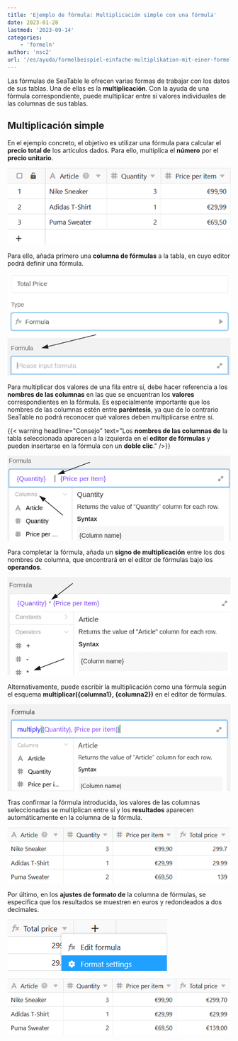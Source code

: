 ```yaml
---
title: 'Ejemplo de fórmula: Multiplicación simple con una fórmula'
date: 2023-01-28
lastmod: '2023-09-14'
categories:
    - 'formeln'
author: 'nsc2'
url: '/es/ayuda/formelbeispiel-einfache-multiplikation-mit-einer-formel'
---
```


Las fórmulas de SeaTable le ofrecen varias formas de trabajar con los datos de sus tablas. Una de ellas es la **multiplicación**. Con la ayuda de una fórmula correspondiente, puede multiplicar entre sí valores individuales de las columnas de sus tablas.

## Multiplicación simple

En el ejemplo concreto, el objetivo es utilizar una fórmula para calcular el **precio total de** los artículos dados. Para ello, multiplica el **número** por el **precio unitario**.

![Tabla de ejemplo para la multiplicación de dos valores mediante una fórmula](images/Beispiel-fuer-die-Multiplikation-von-zwei-Werten-mithilfe-einer-Formel.png)

Para ello, añada primero una **columna de fórmulas** a la tabla, en cuyo editor podrá definir una fórmula.

![Campo de texto para añadir cualquier fórmula](images/start-to-insert-formular.png)

Para multiplicar dos valores de una fila entre sí, debe hacer referencia a los **nombres de las columnas** en las que se encuentran los **valores** correspondientes en la fórmula. Es especialmente importante que los nombres de las columnas estén entre **paréntesis**, ya que de lo contrario SeaTable no podrá reconocer qué valores deben multiplicarse entre sí.

{{< warning  headline="Consejo"  text="Los **nombres de las columnas de** la tabla seleccionada aparecen a la izquierda en el **editor de fórmulas** y pueden insertarse en la fórmula con un **doble clic**." />}}

![Cuando haga referencia a nombres de columnas en sus tablas, enciérrelos siempre entre llaves](images/formula-example-1.png)

Para completar la fórmula, añada un **signo de multiplicación** entre los dos nombres de columna, que encontrará en el editor de fórmulas bajo los **operandos**.

![Añadir el signo de multiplicación entre los dos nombres de columna](images/finish-formular-multiplication.png)

Alternativamente, puede escribir la multiplicación como una fórmula según el esquema **multiplicar({columna1}, {columna2})** en el editor de fórmulas.

![Escribir una fórmula de multiplicación en el editor de fórmulas](images/Multiplikationsformel-in-den-Formeleditor-schreiben.png)

Tras confirmar la fórmula introducida, los valores de las columnas seleccionadas se multiplican entre sí y los **resultados** aparecen automáticamente en la columna de la fórmula.

![Resultado de la multiplicación en la columna de fórmulas](images/Screenshot-2023-09-14-174243.png)

Por último, en los **ajustes de formato de** la columna de fórmulas, se especifica que los resultados se muestren en euros y redondeados a dos decimales.

![Abrir los ajustes de formato de la columna de fórmulas](images/Formateinstellungen-der-Formelspalte-oeffnen.png)

![Resultado formateado en la columna de fórmulas](images/Formatiertes-Ergebnis-in-der-Formelspalte.png)

